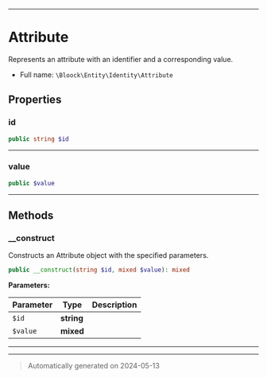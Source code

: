 ***

# Attribute

Represents an attribute with an identifier and a corresponding value.



* Full name: `\Bloock\Entity\Identity\Attribute`



## Properties


### id



```php
public string $id
```






***

### value



```php
public $value
```






***

## Methods


### __construct

Constructs an Attribute object with the specified parameters.

```php
public __construct(string $id, mixed $value): mixed
```








**Parameters:**

| Parameter | Type | Description |
|-----------|------|-------------|
| `$id` | **string** |  |
| `$value` | **mixed** |  |





***


***
> Automatically generated on 2024-05-13
